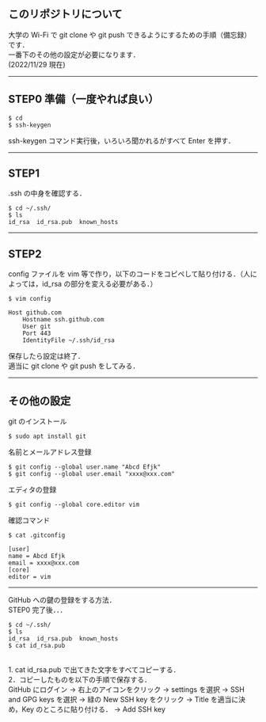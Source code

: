 ## このリポジトリについて
大学の Wi-Fi で git clone や git push できるようにするための手順（備忘録）です．</br>
一番下のその他の設定が必要になります．</br>
(2022/11/29 現在)

***
## STEP0 準備（一度やれば良い）
```
$ cd
$ ssh-keygen
```
ssh-keygen コマンド実行後，いろいろ聞かれるがすべて Enter を押す．

***
## STEP1
.ssh の中身を確認する．
```
$ cd ~/.ssh/
$ ls
id_rsa  id_rsa.pub  known_hosts
```

***
## STEP2
config ファイルを vim 等で作り，以下のコードをコピペして貼り付ける．（人によっては，id_rsa の部分を変える必要がある．）
```
$ vim config
```
```
Host github.com
    Hostname ssh.github.com
    User git
    Port 443
    IdentityFile ~/.ssh/id_rsa
```
保存したら設定は終了．</br>
適当に git clone や git push をしてみる．

***
## その他の設定
git のインストール
```
$ sudo apt install git
```
名前とメールアドレス登録
```
$ git config --global user.name "Abcd Efjk"
$ git config --global user.email "xxxx@xxx.com"
```
エディタの登録
```
$ git config --global core.editor vim
```
確認コマンド
```
$ cat .gitconfig
```
```
[user]
name = Abcd Efjk
email = xxxx@xxx.com
[core]
editor = vim
```
---
GitHub への鍵の登録をする方法．</br>
STEP0 完了後．．．
```
$ cd ~/.ssh/
$ ls
id_rsa  id_rsa.pub  known_hosts
$ cat id_rsa.pub
```
</br>
1. cat id_rsa.pub で出てきた文字をすべてコピーする．</br>
2．コピーしたものを以下の手順で保存する．</br>
GitHub にログイン → 右上のアイコンをクリック → settings を選択 → SSH and GPG keys を選択 → 緑の New SSH key をクリック → Title を適当に決め，Key のところに貼り付ける． → Add SSH key
